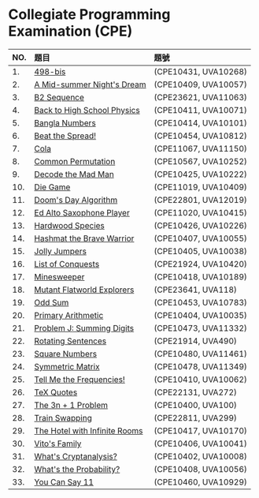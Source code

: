 # Collegiate Programming Examination (CPE)

NO.  | 題目 | 題號
---- |:---- |:----
1.| [498-bis](https://uva.onlinejudge.org/index.php?option=com_onlinejudge&Itemid=8&category=14&page=show_problem&problem=1209) | (CPE10431, UVA10268)
2.| [A Mid-summer Night's Dream](https://uva.onlinejudge.org/index.php?option=com_onlinejudge&Itemid=8&category=24&page=show_problem&problem=998) | (CPE10409, UVA10057)
3.| [B2 Sequence](https://uva.onlinejudge.org/index.php?option=com_onlinejudge&Itemid=8&category=24&page=show_problem&problem=2004) | (CPE23621, UVA11063)
4.| [Back to High School Physics](https://uva.onlinejudge.org/index.php?option=com_onlinejudge&Itemid=8&category=24&page=show_problem&problem=1012) | (CPE10411, UVA10071)
5.| [Bangla Numbers](https://uva.onlinejudge.org/index.php?option=com_onlinejudge&Itemid=8&category=13&page=show_problem&problem=1042) | (CPE10414, UVA10101)
6.| [Beat the Spread!](https://uva.onlinejudge.org/index.php?option=com_onlinejudge&Itemid=8&category=24&page=show_problem&problem=1753) | (CPE10454, UVA10812)
7.| [Cola](https://uva.onlinejudge.org/index.php?option=com_onlinejudge&Itemid=8&category=24&page=show_problem&problem=2091) | (CPE11067, UVA11150)
8.| [Common Permutation](https://uva.onlinejudge.org/index.php?option=com_onlinejudge&Itemid=8&page=show_problem&problem=1193) | (CPE10567, UVA10252)
9.| [Decode the Mad Man](https://uva.onlinejudge.org/index.php?option=com_onlinejudge&Itemid=8&category=14&page=show_problem&problem=1163) | (CPE10425, UVA10222)
10.| [Die Game](https://uva.onlinejudge.org/index.php?option=com_onlinejudge&Itemid=8&category=24&page=show_problem&problem=1350) | (CPE11019, UVA10409)
11.| [Doom's Day Algorithm](https://uva.onlinejudge.org/index.php?option=com_onlinejudge&Itemid=8&category=242&page=show_problem&problem=3170) | (CPE22801, UVA12019)
12.| [Ed Alto Saxophone Player](https://uva.onlinejudge.org/index.php?option=com_onlinejudge&Itemid=8&category=24&page=show_problem&problem=1356) | (CPE11020, UVA10415)
13.| [Hardwood Species](https://uva.onlinejudge.org/index.php?option=com_onlinejudge&Itemid=8&category=24&page=show_problem&problem=1167) | (CPE10426, UVA10226)
14.| [Hashmat the Brave Warrior](https://uva.onlinejudge.org/index.php?option=com_onlinejudge&Itemid=8&category=12&page=show_problem&problem=996) | (CPE10407, UVA10055)
15.| [Jolly Jumpers](https://uva.onlinejudge.org/index.php?option=com_onlinejudge&Itemid=8&category=12&page=show_problem&problem=979) | (CPE10405, UVA10038)
16.| [List of Conquests](https://uva.onlinejudge.org/index.php?option=com_onlinejudge&Itemid=8&category=16&page=show_problem&problem=1361) | (CPE21924, UVA10420)
17.| [Minesweeper](https://uva.onlinejudge.org/index.php?option=com_onlinejudge&Itemid=8&category=24&page=show_problem&problem=1130) | (CPE10418, UVA10189)
18.| [Mutant Flatworld Explorers](https://uva.onlinejudge.org/index.php?option=com_onlinejudge&Itemid=8&category=24&page=show_problem&problem=54) | (CPE23641, UVA118)
19.| [Odd Sum](https://uva.onlinejudge.org/index.php?option=com_onlinejudge&Itemid=8&category=19&page=show_problem&problem=1724) | (CPE10453, UVA10783)
20.| [Primary Arithmetic](https://uva.onlinejudge.org/index.php?option=com_onlinejudge&Itemid=8&category=12&page=show_problem&problem=976) | (CPE10404, UVA10035)
21.| [Problem J: Summing Digits](https://uva.onlinejudge.org/index.php?option=com_onlinejudge&Itemid=8&category=25&page=show_problem&problem=2307) | (CPE10473, UVA11332)
22.| [Rotating Sentences](https://uva.onlinejudge.org/index.php?option=com_onlinejudge&Itemid=8&category=6&page=show_problem&problem=431) | (CPE21914, UVA490)
23.| [Square Numbers](https://uva.onlinejudge.org/index.php?option=com_onlinejudge&Itemid=8&category=24&page=show_problem&problem=2456) | (CPE10480, UVA11461)
24.| [Symmetric Matrix](https://uva.onlinejudge.org/index.php?option=com_onlinejudge&Itemid=8&category=24&page=show_problem&problem=2324) | (CPE10478, UVA11349)
25.| [Tell Me the Frequencies!](https://uva.onlinejudge.org/index.php?option=com_onlinejudge&Itemid=8&category=24&page=show_problem&problem=1003) | (CPE10410, UVA10062)
26.| [TeX Quotes](https://uva.onlinejudge.org/index.php?option=com_onlinejudge&Itemid=8&category=4&page=show_problem&problem=208) | (CPE22131, UVA272)
27.| [The 3n + 1 Problem](https://uva.onlinejudge.org/index.php?option=com_onlinejudge&Itemid=8&category=3&page=show_problem&problem=36) | (CPE10400, UVA100)
28.| [Train Swapping](https://uva.onlinejudge.org/index.php?option=com_onlinejudge&Itemid=8&category=24&page=show_problem&problem=235) | (CPE22811, UVA299)
29.| [The Hotel with Infinite Rooms](https://uva.onlinejudge.org/index.php?option=com_onlinejudge&Itemid=8&category=13&page=show_problem&problem=1111) | (CPE10417, UVA10170)
30.| [Vito's Family](https://uva.onlinejudge.org/index.php?option=com_onlinejudge&Itemid=8&category=12&page=show_problem&problem=982) | (CPE10406, UVA10041)
31.| [What's Cryptanalysis?](https://uva.onlinejudge.org/index.php?option=com_onlinejudge&Itemid=8&category=12&page=show_problem&problem=949) | (CPE10402, UVA10008)
32.| [What's the Probability?](https://uva.onlinejudge.org/index.php?option=com_onlinejudge&Itemid=8&category=12&page=show_problem&problem=997) | (CPE10408, UVA10056)
33.| [You Can Say 11](https://uva.onlinejudge.org/index.php?option=com_onlinejudge&Itemid=8&category=21&page=show_problem&problem=1870) | (CPE10460, UVA10929)
